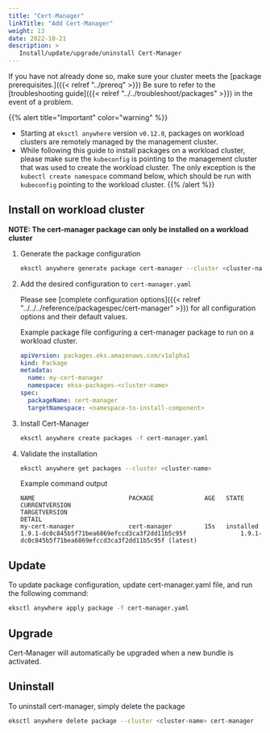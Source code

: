```yaml
---
title: "Cert-Manager"
linkTitle: "Add Cert-Manager"
weight: 13
date: 2022-10-21
description: >
   Install/update/upgrade/uninstall Cert-Manager
---
```


If you have not already done so, make sure your cluster meets the [package prerequisites.]({{< relref "../prereq" >}})
Be sure to refer to the [troubleshooting guide]({{< relref "../../troubleshoot/packages" >}}) in the event of a problem.

  {{% alert title="Important" color="warning" %}}
   * Starting at `eksctl anywhere` version `v0.12.0`, packages on workload clusters are remotely managed by the management cluster.
   * While following this guide to install packages on a workload cluster, please make sure the `kubeconfig` is pointing to the management cluster that was used to create the workload cluster. The only exception is the `kubectl create namespace` command below, which should be run with `kubeconfig` pointing to the workload cluster.
   {{% /alert %}}

## Install on workload cluster

**NOTE: The cert-manager package can only be installed on a workload cluster**
<!-- this content needs to be indented so the numbers are automatically incremented -->
1. Generate the package configuration
   ```bash
   eksctl anywhere generate package cert-manager --cluster <cluster-name> > cert-manager.yaml
   ```

1. Add the desired configuration to `cert-manager.yaml`

   Please see [complete configuration options]({{< relref "../../../reference/packagespec/cert-manager" >}}) for all configuration options and their default values.

   Example package file configuring a cert-manager package to run on a workload cluster.
    ```yaml
    apiVersion: packages.eks.amazonaws.com/v1alpha1
    kind: Package
    metadata:
      name: my-cert-manager
      namespace: eksa-packages-<cluster-name>
    spec:
      packageName: cert-manager
      targetNamespace: <namespace-to-install-component>
    ```


1. Install Cert-Manager

   ```bash
   eksctl anywhere create packages -f cert-manager.yaml
   ```

1. Validate the installation

   ```bash
   eksctl anywhere get packages --cluster <cluster-name>
   ```

   Example command output
   ```
   NAME                          PACKAGE              AGE   STATE       CURRENTVERSION                                               TARGETVERSION                                                         DETAIL
   my-cert-manager               cert-manager         15s   installed   1.9.1-dc0c845b5f71bea6869efccd3ca3f2dd11b5c95f               1.9.1-dc0c845b5f71bea6869efccd3ca3f2dd11b5c95f (latest)
   ```

## Update
To update package configuration, update cert-manager.yaml file, and run the following command:
```bash
eksctl anywhere apply package -f cert-manager.yaml
```

## Upgrade

Cert-Manager will automatically be upgraded when a new bundle is activated.

## Uninstall

To uninstall cert-manager, simply delete the package

```bash
eksctl anywhere delete package --cluster <cluster-name> cert-manager
```
